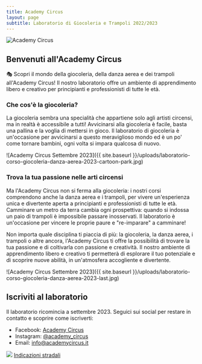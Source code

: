 ```yaml
---
title: Academy Circus
layout: page
subtitle: Laboratorio di Giocoleria e Trampoli 2022/2023
---
```

<img src="{{ site.baseurl }}/uploads/laboratorio-corso-giocoleria-danza-aerea-2023-fisrt.jpg" 
       srcset="{{ site.baseurl }}/uploads/laboratorio-corso-giocoleria-danza-aerea-2023-fisrt-mobile.jpg 992w, 
               {{ site.baseurl }}/uploads/laboratorio-corso-giocoleria-danza-aerea-2023-fisrt.jpg" 
       sizes="(min-width: 992px) 992px, 100vw" 
       alt="Academy Circus">

## Benvenuti all'Academy Circus

🎭 Scopri il mondo della giocoleria, della danza aerea e dei trampoli all'Academy Circus! Il nostro laboratorio offre un ambiente di apprendimento libero e creativo per principianti e professionisti di tutte le età.

### Che cos'è la giocoleria?

La giocoleria sembra una specialità che appartiene solo agli artisti circensi, ma in realtà è accessibile a tutti! Avvicinarsi alla giocoleria è facile, basta una pallina e la voglia di mettersi in gioco. Il laboratorio di giocoleria è un'occasione per avvicinarsi a questo meraviglioso mondo ed è un po' come tornare bambini, ogni volta si impara qualcosa di nuovo.

![Academy Circus Settembre 2023]({{ site.baseurl }}/uploads/laboratorio-corso-giocoleria-danza-aerea-2023-cartoon-park.jpg)

### Trova la tua passione nelle arti circensi

Ma l'Academy Circus non si ferma alla giocoleria: i nostri corsi comprendono anche la danza aerea e i trampoli, per vivere un'esperienza unica e divertente aperta a principianti e professionisti di tutte le età. Camminare un metro da terra cambia ogni prospettiva: quando si indossa un paio di trampoli è impossibile passare inosservati. Il laboratorio è un'occasione per vincere le proprie paure e "re-imparare" a camminare!

Non importa quale disciplina ti piaccia di più: la giocoleria, la danza aerea, i trampoli o altre ancora, l'Academy Circus ti offre la possibilità di trovare la tua passione e di coltivarla con passione e creatività. Il nostro ambiente di apprendimento libero e creativo ti permetterà di esplorare il tuo potenziale e di scoprire nuove abilità, in un'atmosfera accogliente e divertente.

![Academy Circus Settembre 2023]({{ site.baseurl }}/uploads/laboratorio-corso-giocoleria-danza-aerea-2023-last.jpg)

## Iscriviti al laboratorio

Il laboratorio ricomincia a settembre 2023. Seguici sui social per restare in contatto e scoprire come iscriverti:

- Facebook: [Academy Circus](https://www.facebook.com/AcademyCircus)
- Instagram: [@academy_circus](https://www.instagram.com/academy_circus)
- Email: [info@academycircus.it](mailto:info@academycircus.it)

<img src="{{ site.baseurl }}/uploads/aerea_2022.jpg" class="img-responsive" />
<a href="https://goo.gl/maps/e9PteDhckBAVSefw8" target="_blank" class="btn btn-success btn-lg get-started-btn text-center" role="button">Indicazioni stradali</a>
